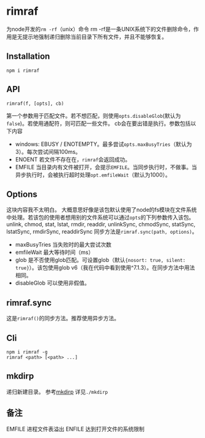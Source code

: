 # rimraf

为node开发的`rm -rf`（unix）命令
rm -rf是一条UNIX系统下的文件删除命令，作用是无提示地强制递归删除当前目录下所有文件，并且不能够恢复。

## Installation

```
npm i rimraf
```

## API

```
rimraf(f, [opts], cb)
```
第一个参数用于匹配文件。若不想匹配，则使用`opts.disableGlob`(默认为`false`)。若使用通配符，则可匹配一些文件。
cb会在要出错是执行。参数包括以下内容
- windows: EBUSY / ENOTEMPTY。最多尝试`opts.maxBusyTries`（默认为3）。每次尝试间隔100ms。
- ENOENT 若文件不存在在，`rimraf`会返回成功。
- EMFILE 当目录内有文件被打开，会提示`EMFILE`。当同步执行时，不做事。当异步执行时，会被执行超时处理`opt.emfileWait`（默认为1000）。

## Options
这块内容我不太明白。
大概意思好像是该包默认使用了node的fs模块在文件系统中处理。若该包的使用者想用别的文件系统可以通过`opts`的下列参数传入该包。
unlink, chmod, stat, lstat, rmdir, readdir, unlinkSync, chmodSync, statSync, lstatSync, rmdirSync, readdirSync
同步方法是`rimraf.sync(path, options)`。

- maxBusyTries  当失败时的最大尝试次数
- emfileWait    最大等待时间（ms）
- glob          是不否使用glob匹配。可设置glob（默认`{nosort: true, silent: true}`）。该包使用glob v6（我在代码中看到使用^7.1.3）。在同步方法中用法相同。
- disableGlob   可以使用非假值。

## rimraf.sync

这是`rimraf()`的同步方法。推荐使用异步方法。

## Cli

```
npm i rimraf -g
rimraf <path> [<path> ...]
```

## mkdirp

递归新建目录。
参考[mkdirp](https://github.com/substack/node-mkdirp)
详见`./mkdirp`

## 备注

EMFILE 进程文件表溢出
ENFILE 达到打开文件的系统限制
